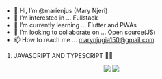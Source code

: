 - 👋 Hi, I’m @marienjus (Mary Njeri)
- 👀 I’m interested in ... Fullstack 
- 🌱 I’m currently learning ... Flutter and PWAs
- 💞️ I’m looking to collaborate on ... Open source(JS)
- 📫 How to reach me ... marynjugia150@gmail.com 
 
<!---
marienjus/marienjus is a ✨ special ✨ repository because its `README.md` (this file) appears on your GitHub profile.
You can click the Preview link to take a look at your changes.
--->
1. JAVASCRIPT AND TYPESCRIPT 🚀🔥
<p align="center">
  <img src="https://github-readme-stats.vercel.app/api?username=marienjus&show_icons=true&theme=tokyonight" />
  <img src="https://github-readme-stats.vercel.app/api/top-langs/?username=marienjus&hide=HTML&count_private=true&theme=tokyonight">
</p>

